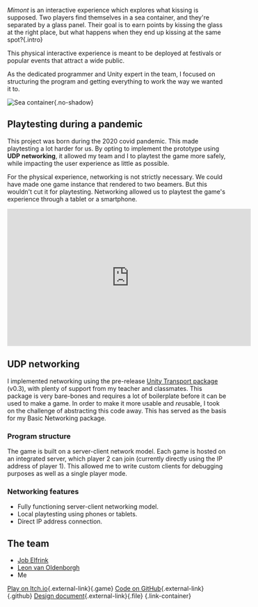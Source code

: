 *Mimont* is an interactive experience which explores what kissing is supposed. Two players find themselves in a sea container, and they're separated by a glass panel. Their goal is to earn points by kissing the glass at the right place, but what happens when they end up kissing at the same spot?{.intro}

This physical interactive experience is meant to be deployed at festivals or popular events that attract a wide public.

As the dedicated programmer and Unity expert in the team, I focused on structuring the program and getting everything to work the way we wanted it to.

![Sea container](/project_content/mimont/render2.jpg){.no-shadow}

## Playtesting during a pandemic
This project was born during the 2020 covid pandemic. This made playtesting a lot harder for us. By opting to implement the prototype using **UDP networking**, it allowed my team and I to playtest the game more safely, while impacting the user experience as little as possible.

For the physical experience, networking is not strictly necessary. We could have made one game instance that rendered to two beamers. But this wouldn't cut it for playtesting. Networking allowed us to playtest the game's experience through a tablet or a smartphone.

<div class="video-wrapper"><iframe width="560" height="315" src="https://www.youtube.com/embed/ovXipv-U9Q0" title="YouTube video player" frameborder="0" allow="accelerometer;  clipboard-write; encrypted-media; gyroscope;" allowfullscreen></iframe></div>

## UDP networking
I implemented networking using the pre-release [Unity Transport package](https://docs.unity3d.com/Packages/com.unity.transport@0.3/manual/index.html) (v0.3), with plenty of support from my teacher and classmates. This package is very bare-bones and requires a lot of boilerplate before it can be used to make a game. In order to make it more usable and *re*usable, I took on the challenge of abstracting this code away. This has served as the basis for my <router-link to="projects/basic-networking">Basic Networking package</router-link>.

### Program structure
The game is built on a server-client network model. Each game is hosted on an integrated server, which player 2 can join (currently directly using the IP address of player 1). This allowed me to write custom clients for debugging purposes as well as a single player mode.

### Networking features
- Fully functioning server-client networking model.
- Local playtesting using phones or tablets.
- Direct IP address connection.

## The team
- [Job Elfrink](https://www.jobelfrink.nl/)
- [Leon van Oldenborgh](https://p4radigm.itch.io/)
- Me

[Play on Itch.io](https://p4radigm.itch.io/mimont){.external-link}{.game} [Code on GitHub](https://github.com/Creator13/Mimont){.external-link}{.github} [Design document](https://docs.google.com/document/d/1LVjTTzhnp1LH14JwPJwHEUcqjaw-YE4A5-iJ0DFeMWU/edit?usp=sharing){.external-link}{.file} {.link-container}